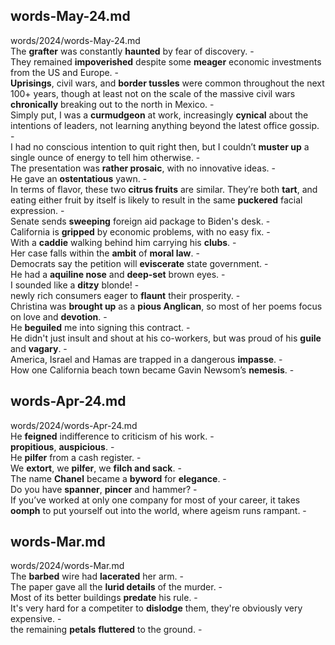 ## words-May-24.md ##  
words/2024/words-May-24.md  
The **grafter** was constantly **haunted** by fear of discovery. -  
They remained **impoverished** despite some **meager** economic investments from the US and Europe. -  
**Uprisings**, civil wars, and **border tussles** were common throughout the next 100+ years, though at least not on the scale of the massive civil wars **chronically** breaking out to the north in Mexico. -  
Simply put, I was a **curmudgeon** at work, increasingly **cynical** about the intentions of leaders, not learning anything beyond the latest office gossip. -  
I had no conscious intention to quit right then, but I couldn’t **muster up** a single ounce of energy to tell him otherwise. -  
The presentation was **rather prosaic**, with no innovative ideas. -  
He gave an **ostentatious** yawn. -  
In terms of flavor, these two **citrus fruits** are similar. They’re both **tart**, and eating either fruit by itself is likely to result in the same **puckered** facial expression. -  
Senate sends **sweeping** foreign aid package to Biden's desk. -  
California is **gripped** by economic problems, with no easy fix. -  
With a **caddie** walking behind him carrying his **clubs**. -  
Her case falls within the **ambit** of **moral law**. -  
Democrats say the petition will **eviscerate** state government. -  
He had a **aquiline nose** and **deep-set** brown eyes. -  
I sounded like a **ditzy** blonde! -  
newly rich consumers eager to **flaunt** their prosperity. -  
Christina was **brought up** as a **pious Anglican**, so most of her poems focus on love and **devotion**. -  
He **beguiled** me into signing this contract.  -  
He didn't just insult and shout at his co-workers, but was proud of his **guile** and **vagary**. -  
America, Israel and Hamas are trapped in a dangerous **impasse**. -  
How one California beach town became Gavin Newsom’s **nemesis**. -  

## words-Apr-24.md ##  
words/2024/words-Apr-24.md  
He **feigned** indifference to criticism of his work. -  
**propitious**, **auspicious**. -  
He **pilfer** from a cash register. -  
We **extort**, we **pilfer**, we **filch and sack**. -  
The name **Chanel** became a **byword** for **elegance**. -  
Do you have **spanner**, **pincer** and hammer? -  
If you’ve worked at only one company for most of your career, it takes **oomph** to put yourself out into the world, where ageism runs rampant. -  

## words-Mar.md ##  
words/2024/words-Mar.md  
The **barbed** wire had **lacerated** her arm. -  
The paper gave all the **lurid details** of the murder. -  
Most of its better buildings **predate** his rule. -  
It's very hard for a competiter to **dislodge** them, they're obviously very expensive. -  
the remaining **petals** **fluttered** to the ground. -  
